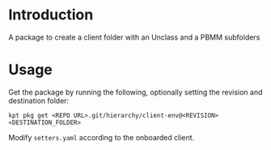 # Introduction 
A package to create a client folder with an Unclass and a PBMM subfolders

# Usage
Get the package by running the following, optionally setting the revision and destination folder:

`kpt pkg get <REPO URL>.git/hierarchy/client-env@<REVISION> <DESTINATION_FOLDER>`

Modify `setters.yaml` according to the onboarded client.